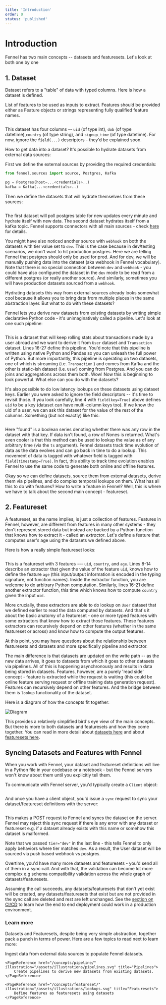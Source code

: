 ```yaml
---
title: 'Introduction'
order: 0
status: 'published'
---
```


# Introduction

Fennel has two main concepts -- datasets and featuresets. Let's look at both one by one

## 1. Dataset

Dataset refers to a "table" of data with typed columns. Here is how a dataset is defined.&#x20;

<Expandable title="inputs" type="List[Union[Feature, str]]">
List of features to be used as inputs to extract. Features should be provided 
either as Feature objects or strings representing fully qualified feature names.
</Expandable>
<pre snippet="overview/concepts#user_dataset"></pre>

This dataset has four columns -- `uid` (of type int), `dob` (of type datetime),`country` (of type string), and `signup_time` (of type datetime). For now, ignore the `field(...)` descriptors - they'd be explained soon.&#x20;

How to get data into a dataset? It's possible to hydrate datasets from external data sources:

First we define the external sources by providing the required credentials:

```python
from fennel.sources import source, Postgres, Kafka

pg = Postgres(host=...<credentials>..)
kafka = Kafka(...<credentials>..)
```

Then we define the datasets that will hydrate themselves from these sources:

<pre snippet="overview/concepts#external_data_sources"></pre>

The first dataset will poll postgres table for new updates every minute and 
hydrate itself with new data. The second dataset hydrates itself from a kafka 
topic. Fennel supports connectors with all main sources - check 
[here](/concepts/source) for details.

You might have also noticed another source with `webhook` on both the datasets
with tier value set to `dev`. This is the case because in dev/testing scenarios,
we don't want to hit production postgres. Here we are telling Fennel that postgres
should only be used for prod. And for dev, we will be manually pushing data
into the dataset (aka webhook in Fennel vocabulary). Note that there is no special
connection between `dev` and `webhook` - you could have also configured the 
dataset in the `dev` mode to be read from a different postgres 
(or really another source). And similarly, sometimes you will have production 
datasets sourced from a `webhook`.

Hydrating datasets this way from external sources already looks somewhat cool 
because it allows you to bring data from multiple places in the same abstraction 
layer. But what to do with these datasets?

Fennel lets you derive new datasets from existing datasets by writing simple 
declarative Python code - it's unimaginatively called a pipeline. Let's look at 
one such pipeline:

<pre snippet="overview/concepts#pipeline"></pre>


This is a dataset that will keep rolling stats about transactions made by a user
abroad and we want to derive it from `User` dataset and `Transaction` dataset. 
Lines 16-27 define this pipeline. You'd note that this pipeline is written using
native Python and Pandas so you can unleash the full power of Python. But more 
importantly, this pipeline is operating on two datasets, one of which is 
streaming (i.e. `Transaction` ) and comes from Kafka and the other is static-ish 
dataset (i.e. `User`) coming from Postgres. And you can do joins and aggregations
across them both. Wow! Now this is beginning to look powerful. What else can you 
do with the datasets?

It's also possible to do low latency lookups on these datasets using dataset keys. 
Earlier you were asked to ignore the field descriptors -- it's time to revisit 
those. If you look carefully, line 4 with `field(key=True)` above defines `uid` 
to be a key (dataset can have multi-column keys too). If we know the uid of a 
user, we can ask this dataset for the value of the rest of the columns. 
Something (but not exactly) like this:

<pre snippet="overview/concepts#dataset_lookup"></pre>

Here "found" is a boolean series denoting whether there was any row in the 
dataset with that key. If data isn't found, a row of Nones is returned. What's 
even cooler is that this method can be used to lookup the value as of any 
arbitrary time (via the `ts` argument). Fennel datasets track time evolution of 
data as the data evolves and can go back in time to do a lookup. This movement 
of data is tagged with whatever field is tagged with `field(timestamp=True)`. In 
fact, this ability to track time evolution enables Fennel to use the same code 
to generate both online and offline features.


Okay so we can define datasets, source them from external datasets, derive them 
via pipelines, and do complex temporal lookups on them. What has all this to do 
with features? How to write a feature in Fennel? Well, this is where we have to 
talk about the second main concept - featureset.

## 2. Featureset

A featureset, as the name implies, is just a collection of features. Features in 
Fennel, however, are different from features in many other systems - they don't 
represent stored data but instead are backed by a Python function that knows how 
to extract it - called an _extractor_. Let's define a feature that computes user's
age using the datasets we defined above.

Here is how a really simple featureset looks:

<pre snippet="overview/concepts#featureset"></pre>

This is a featureset with 3 features --- `uid`, `country`, and `age`. Lines 8-14 
describe an extractor that given the value of the feature `uid`, knows how to 
define the feature `age` (this input/output information is encoded in the typing
signature, not function names). Inside the extractor function, you are welcome 
to do arbitrary Python computation. Similarly, lines 16-21 define another 
extractor function, this time which knows how to compute `country` given the 
input `uid`.


More crucially, these extractors are able to do lookup on `User` dataset that 
we defined earlier to read the data computed by datasets. And that's it about 
the basic anatomy of a featureset - one or more typed features with some 
extractors that know how to extract those features. These features extractors 
can recursively depend on other features (whether in the same featureset or 
across) and know how to compute the output features.


At this point, you may have questions about the relationship between 
featuresets and datasets and more specifically pipeline and extractor.


The main difference is that datasets are updated on the write path -- as the 
new data arrives, it goes to datasets from which it goes to other datasets via 
pipelines. All of this is happening asynchronously and results in data being 
stored in datasets. Features, however, are a purely 'read side' concept - 
feature is extracted while the request is waiting (this could be online feature 
serving request or offline training data generation request). Features can 
recursively depend on other features. And the bridge between them is `lookup` 
functionality of the dataset.


Here is a diagram of how the concepts fit together:

![Diagram](/assets/readwritepath.png)

This provides a relatively simplified bird's eye view of the main concepts. 
But there is more to both datasets and featuresets and how they come together. 
You can read in more detail about [datasets here](/concepts/dataset) and about 
[featuresets here](/concepts/featureset).

## Syncing Datasets and Features with Fennel

When you work with Fennel, your dataset and featureset definitions will live 
in a Python file in your codebase or a notebook - but the Fennel servers won't
know about them until you explicitly tell them. 

To communicate with Fennel server, you'd typically create a `Client` object:

<pre snippet="overview/concepts#client"></pre>

And once you have a client object, you'd issue a `sync` request to sync your 
dataset/featureset definitions with the server:

<pre snippet="overview/concepts#sync"></pre>

This makes a POST request to Fennel and syncs the dataset on the server. Fennel 
may reject this sync request if there is any error with any dataset or 
featureset e.g. if a dataset already exists with this name or somehow this 
dataset is malformed.

Note that we passed `tier="dev"` in the last line - this tells Fennel to only
apply behaviors where tier matches `dev`. As a result, the User dataset will be
sourced via push based webhook vs postgres.


Overtime, you'd have many more datasets and featuresets - you'd send all of them
in a sync call. And with that, the validation can become lot more complex e.g 
schema compatibility validation across the whole graph of datasets/featuresets.

Assuming the call succeeds, any datasets/featuresets that don't yet exist will 
be created, any datasets/featuresets that exist but are not provided in the sync 
call are deleted and rest are left unchanged. See the 
[section on CI/CD](/development/ci-cd-workflows) to learn how the end to end 
deployment could work in a production environment.


### Learn more

Datasets and Featuresets, despite being very simple abstraction, together pack a
punch in terms of power. Here are a few topics to read next to learn more:

<Grid>
	<PageReference href="/concepts/source/" illustration="/assets/illustrations/sources.svg" title="Sources">
		Ingest data from external data sources to populate Fennel datasets.
	</PageReference>

	<PageReference href="/concepts/pipeline/" illustration="/assets/illustrations/pipelines.svg" title="Pipelines">
		Create pipelines to derive new datasets from existing datasets.
	</PageReference>

	<PageReference href="/concepts/featureset/" illustration="/assets/illustrations/lookups.svg" title="Featuresets">
		Define features as featuresets using datasets
	</PageReference>
</Grid>